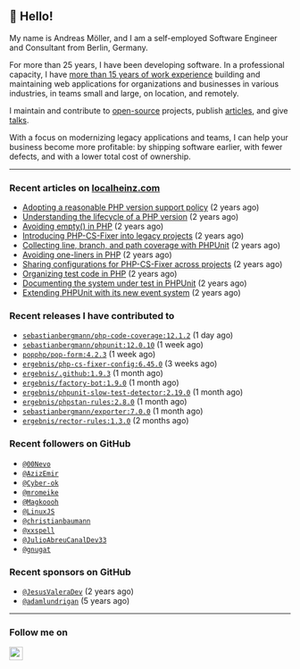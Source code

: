 ## :wave: Hello!

My name is Andreas Möller, and I am a self-employed Software Engineer and Consultant from Berlin, Germany.

For more than 25 years, I have been developing software. In a professional capacity, I have [more than 15 years of work experience](https://localheinz.com/work-experience/) building and maintaining web applications for organizations and businesses in various industries, in teams small and large, on location, and remotely.

I maintain and contribute to [open-source](https://localheinz.com/open-source/) projects, publish [articles](https://localheinz.com/articles/), and give [talks](https://localheinz.com/talks).

With a focus on modernizing legacy applications and teams, I can help your business become more profitable: by shipping software earlier, with fewer defects, and with a lower total cost of ownership.

<hr>

### Recent articles on [localheinz.com](https://localheinz.com/articles/)

- [Adopting a reasonable PHP version support policy](https://localheinz.com/articles/2023/09/12/adopting-a-reasonable-php-version-support-policy/) (2 years ago)
- [Understanding the lifecycle of a PHP version](https://localheinz.com/articles/2023/07/16/understanding-the-lifecycle-of-a-php-version/) (2 years ago)
- [Avoiding empty() in PHP](https://localheinz.com/articles/2023/05/10/avoiding-empty-in-php/) (2 years ago)
- [Introducing PHP-CS-Fixer into legacy projects](https://localheinz.com/articles/2023/04/10/introducing-php-cs-fixer-into-legacy-projects/) (2 years ago)
- [Collecting line, branch, and path coverage with PHPUnit](https://localheinz.com/articles/2023/03/22/collecting-line-branch-and-path-coverage-with-phpunit/) (2 years ago)
- [Avoiding one-liners in PHP](https://localheinz.com/articles/2023/03/18/avoiding-one-liners-in-php/) (2 years ago)
- [Sharing configurations for PHP-CS-Fixer across projects](https://localheinz.com/articles/2023/03/10/sharing-configurations-for-php-cs-fixer-across-projects/) (2 years ago)
- [Organizing test code in PHP](https://localheinz.com/articles/2023/03/03/organizing-test-code-in-php/) (2 years ago)
- [Documenting the system under test in PHPUnit](https://localheinz.com/articles/2023/02/22/documenting-the-system-under-test-in-phpunit/) (2 years ago)
- [Extending PHPUnit with its new event system](https://localheinz.com/articles/2023/02/14/extending-phpunit-with-its-new-event-system/) (2 years ago)

### Recent releases I have contributed to

- [`sebastianbergmann/php-code-coverage:12.1.2`](https://github.com/sebastianbergmann/php-code-coverage/releases/tag/12.1.2) (1 day ago)
- [`sebastianbergmann/phpunit:12.0.10`](https://github.com/sebastianbergmann/phpunit/releases/tag/12.0.10) (1 week ago)
- [`popphp/pop-form:4.2.3`](https://github.com/popphp/pop-form/releases/tag/4.2.3) (1 week ago)
- [`ergebnis/php-cs-fixer-config:6.45.0`](https://github.com/ergebnis/php-cs-fixer-config/releases/tag/6.45.0) (3 weeks ago)
- [`ergebnis/.github:1.9.3`](https://github.com/ergebnis/.github/releases/tag/1.9.3) (1 month ago)
- [`ergebnis/factory-bot:1.9.0`](https://github.com/ergebnis/factory-bot/releases/tag/1.9.0) (1 month ago)
- [`ergebnis/phpunit-slow-test-detector:2.19.0`](https://github.com/ergebnis/phpunit-slow-test-detector/releases/tag/2.19.0) (1 month ago)
- [`ergebnis/phpstan-rules:2.8.0`](https://github.com/ergebnis/phpstan-rules/releases/tag/2.8.0) (1 month ago)
- [`sebastianbergmann/exporter:7.0.0`](https://github.com/sebastianbergmann/exporter/releases/tag/7.0.0) (1 month ago)
- [`ergebnis/rector-rules:1.3.0`](https://github.com/ergebnis/rector-rules/releases/tag/1.3.0) (2 months ago)

### Recent followers on GitHub

- [`@00Nevo`](https://github.com/00Nevo)
- [`@AzizEmir`](https://github.com/AzizEmir)
- [`@Cyber-ok`](https://github.com/Cyber-ok)
- [`@mromeike`](https://github.com/mromeike)
- [`@Magkoooh`](https://github.com/Magkoooh)
- [`@LinuxJS`](https://github.com/LinuxJS)
- [`@christianbaumann`](https://github.com/christianbaumann)
- [`@xxspell`](https://github.com/xxspell)
- [`@JulioAbreuCanalDev33`](https://github.com/JulioAbreuCanalDev33)
- [`@gnugat`](https://github.com/gnugat)

### Recent sponsors on GitHub

- [`@JesusValeraDev`](https://github.com/JesusValeraDev) (2 years ago)
- [`@adamlundrigan`](https://github.com/adamlundrigan) (5 years ago)

<hr>

### Follow me on

<p>
    <a target="_blank" href="https://twitter.com/intent/follow?screen_name=localheinz" title="Follow @localheinz on Twitter"><img src="https://cdn.jsdelivr.net/npm/simple-icons@3.9.0/icons/twitter.svg" width="24px" height="24px"></a>
</p>

